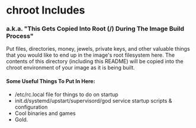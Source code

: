 chroot Includes
===============================================================================
### a.k.a. "This Gets Copied Into Root (/) During The Image Build Process"

Put files, directories, money, jewels, private keys, and other valuable things that you would like to end up in the image's root filesystem here.  The contents of this directory (including this README) will be copied into the chroot environment of your image as it is being built.


#### Some Useful Things To Put In Here:
* /etc/rc.local file for things to do on startup
* init.d/systemd/upstart/supervisord/god service startup scripts & configuration
* Cool binaries and games
* Gold.
